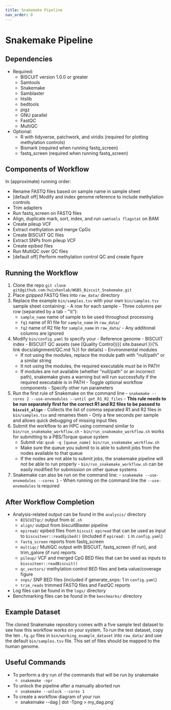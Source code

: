 ```yaml
---
title: Snakemake Pipeline
nav_order: 8
---
```


# Snakemake Pipeline

## Dependencies

  - Required:
    - BISCUIT version 1.0.0 or greater
    - Samtools
    - Snakemake
    - Samblaster
    - htslib
    - bedtools
    - pigz
    - GNU parallel
    - FastQC
    - MultiQC
  - Optional:
    - R with tidyverse, patchwork, and viridis (required for plotting methylation controls)
    - Bismark (required when running fastq_screen)
    - fastq_screen (required when running fastq_screen)

## Components of Workflow

In (approximate) running order:

  - Rename FASTQ files based on sample name in sample sheet
  - [default off] Modify and index genome reference to include methylation controls
  - Trim adapters
  - Run fastq_screen on FASTQ files
  - Align, duplicate mark, sort, index, and run `samtools flagstat` on BAM
  - Create pileup VCF
  - Extract methylation and merge CpGs
  - Create BISCUIT QC files
  - Extract SNPs from pileup VCF
  - Create epibed files
  - Run MultiQC over QC files
  - [default off] Perform methylation control QC and create figure

## Running the Workflow

  1. Clone the repo `git clone git@github.com:huishenlab/WGBS_Biscuit_Snakemake.git`
  2. Place *gzipped* FASTQ files into `raw_data/` directory
  3. Replace the example `bin/samples.tsv` with your own `bin/samples.tsv` sample sheet containing:
    - A row for each sample
    - Three columns per row (separated by a tab - "\t"):
      - `sample_name` name of sample to be used throughout processing
      - `fq1` name of R1 file for `sample_name` in `raw_data/`
      - `fq2` name of R2 file for `sample_name` in `raw_data/`
    - Any additional columns are ignored
  4. Modify `bin/config.yaml` to specify your
    - Reference genome
    - BISCUIT index
    - BISCUIT QC assets (see [Quality Control]({{ site.baseurl }}{% link docs/alignment/QC.md %}) for details)
    - Environmental modules
      - If not using the modules, replace the module path with "null/path" or a similar string
      - It not using the modules, the required executable *must* be in PATH
      - If modules are not available (whether "null/path" or an incorrect path), snakemake gives a warning but will run
      successfully if the required executable is in PATH
    - Toggle optional workflow components
    - Specify other run parameters
  5. Run the first rule of Snakemake on the command line
    - `snakemake --cores 2 --use-envmodules --until get_R1_R2_files`
    - **This rule needs to be run separately first for the correct R1 and R2 files to be passed to `biscuit_align`**
    - Collects the list of comma separated R1 and R2 files in `bin/samples.tsv` and renames them
    - Only a few seconds per sample and allows quick debugging of missing input files
  6. Submit the workflow to an HPC using command similar to `bin/run_snakemake_workflow.sh`
    - `bin/run_snakemake_workflow.sh` works for submitting to a PBS/Torque queue system
      - Submit via: `qsub -q [queue_name] bin/run_snakemake_workflow.sh`
      - Make sure the queue you submit to is able to submit jobs from the nodes available to that queue
      - If the nodes are not able to submit jobs, the snakemake pipeline will not be able to run properly
    - `bin/run_snakemake_workflow.sh` can be easily modified for submission on other queue systems
  7. Snakemake can also be run on the command line:
    - `snakemake --use-envmodules --cores 1`
    - When running on the command line the `--use-envmodules` is required

## After Workflow Completion

  - Analysis-related output can be found in the `analysis/` directory
    - `BISCUITqc/` output from `QC.sh`
    - `align/` output from biscuitBlaster pipeline
    - `epiread/` epibed files from `biscuit epiread` that can be used as input to `biscuiteer::readEpibed()` (included
    if `epiread: 1` in `config.yaml`)
    - `fastq_screen` reports from fastq_screen
    - `multiqc/` MultiQC output with BISCUIT, fastq_screen (if run), and trim_galore (if run) reports
    - `pileup/` VCF and merged CpG BED files that can be used as inputs to `biscuiteer::readBiscuit()`
    - `qc_vectors/` methylation control BED files and beta value/coverage figure
    - `snps/` SNP BED files (included if generate_snps: 1 in `config.yaml`)
    - `trim_reads` trimmed FASTQ files and FastQC reports
  - Log files can be found in the `logs/` directory
  - Benchmarking files can be found in the `benchmarks/` directory

## Example Dataset

The cloned Snakemake repository comes with a five sample test dataset to see how this workflow works on your system. To
run the test dataset, copy the ten `.fq.gz` files in `bin/working_example_dataset` into `raw_data/` and use the default
`bin/samples.tsv` file. This set of files should be mapped to the human genome.

## Useful Commands

  - To perform a dry run of the commands that will be run by snakemake
    - `snakemake -npr`
  - To unlock the pipeline after a manually aborted run
    - `snakemake --unlock --cores 1`
  - To create a workflow diagram of your run
    - snakemake --dag | dot -Tpng > my_dag.png`
